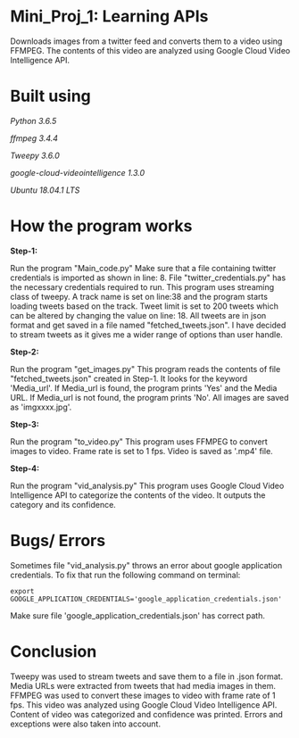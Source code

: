 # Mini_Proj_1: Learning APIs
Downloads images from a twitter feed and converts them to a video using FFMPEG. The contents of this video are analyzed using Google Cloud Video Intelligence API.

# Built using
*Python 3.6.5*

*ffmpeg 3.4.4*

*Tweepy 3.6.0*

*google-cloud-videointelligence 1.3.0*

*Ubuntu 18.04.1 LTS*

# How the program works

**Step-1:**

Run the program "Main_code.py"
Make sure that a file containing twitter credentials is imported as shown in line: 8. File "twitter_credentials.py" has the necessary credentials required to run.
This program uses streaming class of tweepy. A track name is set on line:38 and the program starts loading tweets based on the track. Tweet limit is set to 200 tweets which can be altered by changing the value on line: 18.
All tweets are in json format and get saved in a file named "fetched_tweets.json". I have decided to stream tweets as it gives me a wider range of options than user handle. 

**Step-2:**

Run the program "get_images.py"
This program reads the contents of file "fetched_tweets.json" created in Step-1. 
It looks for the keyword 'Media_url'.
If Media_url is found, the program prints 'Yes' and the Media URL.
If Media_url is not found, the program prints 'No'.
All images are saved as 'imgxxxx.jpg'.

**Step-3:**

Run the program "to_video.py"
This program uses FFMPEG to convert images to video.
Frame rate is set to 1 fps.
Video is saved as '.mp4' file.

**Step-4:**

Run the program "vid_analysis.py"
This program uses Google Cloud Video Intelligence API to categorize the contents of the video.
It outputs the category and its confidence.

# Bugs/ Errors
Sometimes file "vid_analysis.py" throws an error about google application credentials. To fix that run the following command on terminal:

```
export GOOGLE_APPLICATION_CREDENTIALS='google_application_credentials.json'
```
Make sure file 'google_application_credentials.json' has correct path.

# Conclusion

Tweepy was used to stream tweets and save them to a file in .json format. Media URLs were extracted from tweets that had media images in them. FFMPEG was used to convert these images to video with frame rate of 1 fps. This video was analyzed using Google Cloud Video Intelligence API. Content of video was categorized and confidence was printed. Errors and exceptions were also taken into account. 
